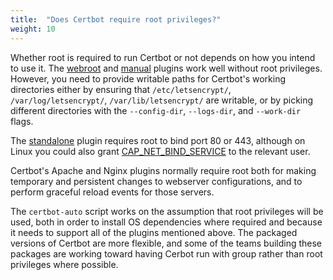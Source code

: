 ```yaml
---
title:  "Does Certbot require root privileges?"
weight: 10
---
```


Whether root is required to run Certbot or not depends on how you intend to use it.  The [webroot](/docs/using.html#webroot) and [manual](/docs/using.html#manual) plugins work well without root privileges.  However, you need to provide writable paths for Certbot's working directories either by ensuring that `/etc/letsencrypt/`, `/var/log/letsencrypt/`, `/var/lib/letsencrypt/` are writable, or by picking different directories with the `--config-dir`, `--logs-dir`, and `--work-dir` flags.

The [standalone](https://certbot.eff.org/docs/using.html#standalone) plugin requires root to bind port 80 or 443, although on Linux you could also grant [CAP_NET_BIND_SERVICE](http://superuser.com/a/892391) to the relevant user.

Certbot's Apache and Nginx plugins normally require root both for making temporary and persistent changes to webserver configurations, and to perform graceful reload events for those servers.

The `certbot-auto` script works on the assumption that root privileges will be used, both in order to install OS dependencies where required and because it needs to support all of the plugins mentioned above. The packaged versions of Certbot are more flexible, and some of the teams building these packages are working toward having Cerbot run with group rather than root privileges where possible.
